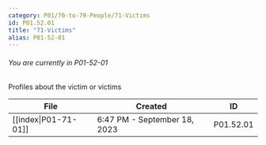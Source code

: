 ```yaml
---
category: P01/70-to-79-People/71-Victims
id: P01.52.01
title: "71-Victims"
alias: P01-52-01
---
```

###### You are currently in P01-52-01

Profiles about the victim or victims

| File                                                                                            | Created                      | ID        |
| ----------------------------------------------------------------------------------------------- | ---------------------------- | --------- |
| [[index\|P01-71-01]] | 6:47 PM - September 18, 2023 | P01.52.01 |

